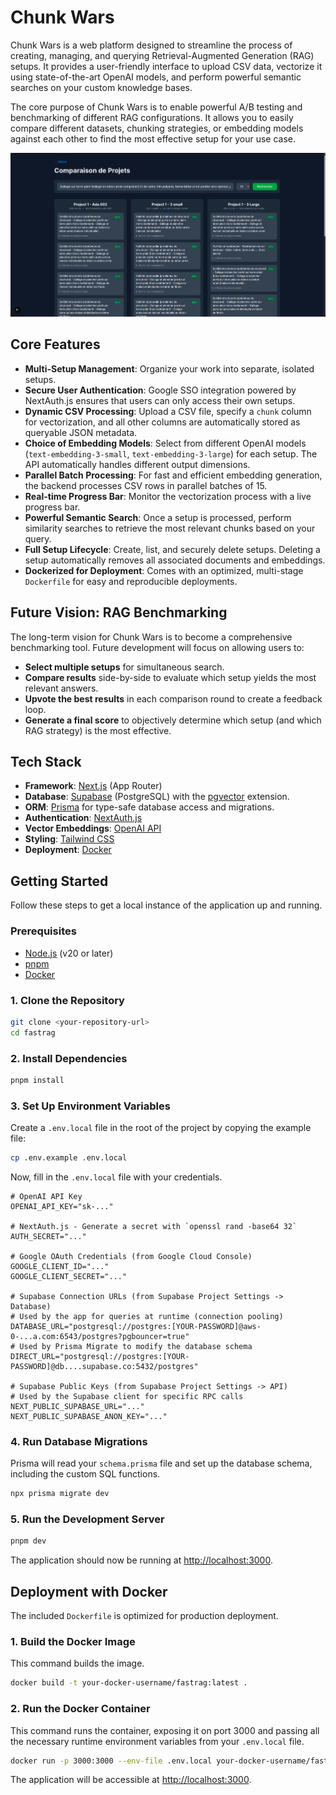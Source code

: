 # Chunk Wars

Chunk Wars is a web platform designed to streamline the process of creating, managing, and querying Retrieval-Augmented Generation (RAG) setups. It provides a user-friendly interface to upload CSV data, vectorize it using state-of-the-art OpenAI models, and perform powerful semantic searches on your custom knowledge bases.

The core purpose of Chunk Wars is to enable powerful A/B testing and benchmarking of different RAG configurations. It allows you to easily compare different datasets, chunking strategies, or embedding models against each other to find the most effective setup for your use case.

![Chunk Wars Screenshot](/public/assets/screenshot.png)

## Core Features

- **Multi-Setup Management**: Organize your work into separate, isolated setups.
- **Secure User Authentication**: Google SSO integration powered by NextAuth.js ensures that users can only access their own setups.
- **Dynamic CSV Processing**: Upload a CSV file, specify a `chunk` column for vectorization, and all other columns are automatically stored as queryable JSON metadata.
- **Choice of Embedding Models**: Select from different OpenAI models (`text-embedding-3-small`, `text-embedding-3-large`) for each setup. The API automatically handles different output dimensions.
- **Parallel Batch Processing**: For fast and efficient embedding generation, the backend processes CSV rows in parallel batches of 15.
- **Real-time Progress Bar**: Monitor the vectorization process with a live progress bar.
- **Powerful Semantic Search**: Once a setup is processed, perform similarity searches to retrieve the most relevant chunks based on your query.
- **Full Setup Lifecycle**: Create, list, and securely delete setups. Deleting a setup automatically removes all associated documents and embeddings.
- **Dockerized for Deployment**: Comes with an optimized, multi-stage `Dockerfile` for easy and reproducible deployments.

## Future Vision: RAG Benchmarking

The long-term vision for Chunk Wars is to become a comprehensive benchmarking tool. Future development will focus on allowing users to:

-   **Select multiple setups** for simultaneous search.
-   **Compare results** side-by-side to evaluate which setup yields the most relevant answers.
-   **Upvote the best results** in each comparison round to create a feedback loop.
-   **Generate a final score** to objectively determine which setup (and which RAG strategy) is the most effective.

## Tech Stack

- **Framework**: [Next.js](https://nextjs.org/) (App Router)
- **Database**: [Supabase](https://supabase.com/) (PostgreSQL) with the [pgvector](https://github.com/pgvector/pgvector) extension.
- **ORM**: [Prisma](https://www.prisma.io/) for type-safe database access and migrations.
- **Authentication**: [NextAuth.js](https://next-auth.js.org/)
- **Vector Embeddings**: [OpenAI API](https://openai.com/docs)
- **Styling**: [Tailwind CSS](https://tailwindcss.com/)
- **Deployment**: [Docker](https://www.docker.com/)

## Getting Started

Follow these steps to get a local instance of the application up and running.

### Prerequisites

- [Node.js](https://nodejs.org/en/) (v20 or later)
- [pnpm](https://pnpm.io/)
- [Docker](https://www.docker.com/products/docker-desktop/)

### 1. Clone the Repository

```bash
git clone <your-repository-url>
cd fastrag
```

### 2. Install Dependencies

```bash
pnpm install
```

### 3. Set Up Environment Variables

Create a `.env.local` file in the root of the project by copying the example file:

```bash
cp .env.example .env.local
```

Now, fill in the `.env.local` file with your credentials.

```env
# OpenAI API Key
OPENAI_API_KEY="sk-..."

# NextAuth.js - Generate a secret with `openssl rand -base64 32`
AUTH_SECRET="..."

# Google OAuth Credentials (from Google Cloud Console)
GOOGLE_CLIENT_ID="..."
GOOGLE_CLIENT_SECRET="..."

# Supabase Connection URLs (from Supabase Project Settings -> Database)
# Used by the app for queries at runtime (connection pooling)
DATABASE_URL="postgresql://postgres:[YOUR-PASSWORD]@aws-0-...a.com:6543/postgres?pgbouncer=true"
# Used by Prisma Migrate to modify the database schema
DIRECT_URL="postgresql://postgres:[YOUR-PASSWORD]@db....supabase.co:5432/postgres"

# Supabase Public Keys (from Supabase Project Settings -> API)
# Used by the Supabase client for specific RPC calls
NEXT_PUBLIC_SUPABASE_URL="..."
NEXT_PUBLIC_SUPABASE_ANON_KEY="..."
```

### 4. Run Database Migrations

Prisma will read your `schema.prisma` file and set up the database schema, including the custom SQL functions.

```bash
npx prisma migrate dev
```

### 5. Run the Development Server

```bash
pnpm dev
```

The application should now be running at [http://localhost:3000](http://localhost:3000).

## Deployment with Docker

The included `Dockerfile` is optimized for production deployment.

### 1. Build the Docker Image

This command builds the image.

```bash
docker build -t your-docker-username/fastrag:latest .
```

### 2. Run the Docker Container

This command runs the container, exposing it on port 3000 and passing all the necessary runtime environment variables from your `.env.local` file.

```bash
docker run -p 3000:3000 --env-file .env.local your-docker-username/fastrag:latest
```

The application will be accessible at [http://localhost:3000](http://localhost:3000).
